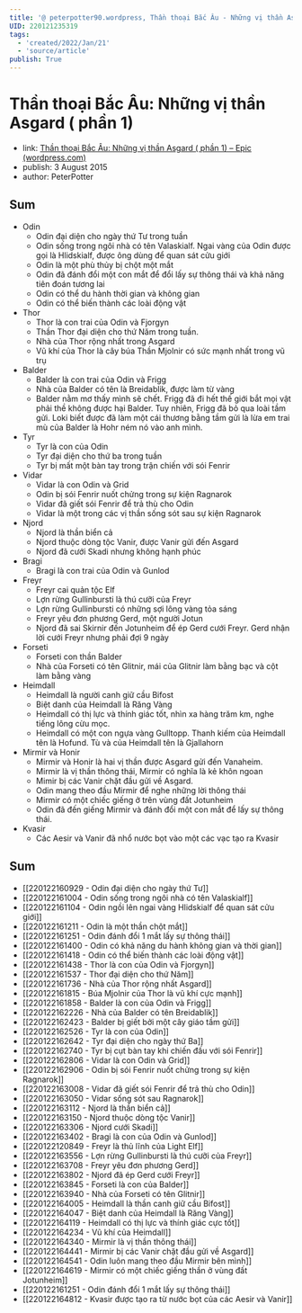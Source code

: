 ```yaml
---
title: '@ peterpotter90.wordpress, Thần thoại Bắc Âu - Những vị thần Asgard phần 1'
UID: 220121235319
tags:
  - 'created/2022/Jan/21'
  - 'source/article'
publish: True
---
```

# Thần thoại Bắc Âu: Những vị thần Asgard ( phần 1)
- link: [Thần thoại Bắc Âu: Những vị thần Asgard ( phần 1) – Epic (wordpress.com)](https://peterpotter90.wordpress.com/2015/08/03/than-thoai-bac-au-nhung-vi-than-asgard/)
- publish: 3 August 2015 
- author: PeterPotter

## Sum
- Odin
    - Odin đại diện cho ngày thứ Tư trong tuần
    - Odin sống trong ngôi nhà có tên Valaskialf. Ngai vàng của Odin được gọi là Hlidskialf, được ông dùng để quan sát cửu giới
    - Odin là một phù thủy bị chột một mắt
    - Odin đã đánh đổi một con mắt để đổi lấy sự thông thái và khả năng tiên đoán tương lai
    - Odin có thể du hành thời gian và không gian
    - Odin có thể biến thành các loài động vật
- Thor
    - Thor là con trai của Odin và Fjorgyn
    - Thần Thor đại diện cho thứ Năm trong tuần.
    - Nhà của Thor rộng nhất trong Asgard
    - Vũ khí của Thor là cây búa Thần Mjolnir có sức mạnh nhất trong vũ trụ
- Balder
    - Balder là con trai của Odin và Frigg
    -  Nhà của Balder có tên là Breidablik, được làm từ vàng
    - Balder nằm mơ thấy mình sẽ chết. Frigg đã đi hết thế giới bắt mọi vật phải thề không được hại Balder. Tuy nhiên, Frigg đã bỏ qua loài tầm gửi. Loki biết được đã làm một cái thương bằng tầm gửi là lừa em trai mù của Balder là Hohr ném nó vào anh mình.
- Tyr
	- Tyr là con của Odin
	- Tyr đại diện cho thứ ba trong tuần
	- Tyr bị mất một bàn tay trong trận chiến với sói Fenrir
- Vidar
	- Vidar là con Odin và Grid
	- Odin bị sói Fenrir nuốt chửng trong sự kiện Ragnarok
	- Vidar đã giết sói Fenrir để trả thù cho Odin
	- Vidar là một trong các vị thần sống sót sau sự kiện Ragnarok
- Njord
	- Njord là thần biển cả
	- Njord thuộc dòng tộc Vanir, được Vanir gửi đến Asgard
	- Njord đã cưới Skadi nhưng không hạnh phúc
- Bragi
	- Bragi là con trai của Odin và Gunlod
- Freyr
	- Freyr cai quản tộc Elf
	- Lợn rừng Gullinbursti là thú cưỡi của Freyr
	- Lợn rừng Gullinbursti có những sợi lông vàng tỏa sáng
	- Freyr yêu đơn phương Gerd, một người Jotun
	- Njord đã sai Skirnir đến Jotunheim để ép Gerd cưới Freyr. Gerd nhận lời cưới Freyr nhưng phải đợi 9 ngày
- Forseti
	- Forseti con thần Balder
	- Nhà của Forseti có tên Glitnir, mái của Glitnir làm bằng bạc và cột làm bằng vàng
- Heimdall
	- Heimdall là người canh giữ cầu Bifost
	- Biệt danh của Heimdall là Răng Vàng
	- Heimdall có thị lực và thính giác tốt, nhìn xa hàng trăm km, nghe tiếng lông cừu mọc.
	- Heimdall có một con ngựa vàng Gulltopp. Thanh kiếm của Heimdall tên là Hofund. Tù và của Heimdall tên là Gjallahorn
- Mirmir và Honir
	- Mirmir và Honir là hai vị thần được Asgard gửi đến Vanaheim.
	- Mirmir là vị thần thông thái, Mirmir có nghĩa là kẻ khôn ngoan
	- Mimir bị các Vanir chặt đầu gửi về Asgard.
	- Odin mang theo đầu Mirmir để nghe những lời thông thái
	- Mirmir có một chiếc giếng ở trên vùng đất Jotunheim
	- Odin đã đến giếng Mirmir và đánh đổi một con mắt để lấy sự thông thái.
- Kvasir
	- Các Aesir và Vanir đã nhổ nước bọt vào một các vạc tạo ra Kvasir

## Sum
- [[220122160929 - Odin đại diện cho ngày thứ Tư]]
- [[220122161004 - Odin sống trong ngôi nhà có tên Valaskialf]]
- [[220122161104 - Odin ngồi lên ngai vàng Hlidskialf để quan sát cửu giới]]
- [[220122161211 - Odin là một thần chột mắt]]
- [[220122161251 - Odin đánh đổi 1 mắt lấy sự thông thái]]
- [[220122161400 - Odin có khả năng du hành không gian và thời gian]]
- [[220122161418 - Odin có thể biến thành các loài động vật]]
- [[220122161438 - Thor là con của Odin và Fjorgyn]]
- [[220122161537 - Thor đại diện cho thứ Năm]]
- [[220122161736 - Nhà của Thor rộng nhất Asgard]]
- [[220122161815 - Búa Mjolnir của Thor là vũ khí cực mạnh]]
- [[220122161858 - Balder là con của Odin và Frigg]]
- [[220122162226 - Nhà của Balder có tên Breidablik]]
- [[220122162423 - Balder bị giết bởi một cây giáo tầm gửi]]
- [[220122162526 - Tyr là con của Odin]]
- [[220122162642 - Tyr đại diện cho ngày thứ Ba]]
- [[220122162740 - Tyr bị cụt bàn tay khi chiến đấu với sói Fenrir]]
- [[220122162806 - Vidar là con Odin và Grid]]
- [[220122162906 - Odin bị sói Fenrir nuốt chửng trong sự kiện Ragnarok]]
- [[220122163008 - Vidar đã giết sói Fenrir để trả thù cho Odin]]
- [[220122163050 - Vidar sống sót sau Ragnarok]]
- [[220122163112 - Njord là thần biển cả]]
- [[220122163150 - Njord thuộc dòng tộc Vanir]]
- [[220122163306 - Njord cưới Skadi]]
- [[220122163402 - Bragi là con của Odin và Gunlod]]
- [[220122120849 - Freyr là thủ lĩnh của Light Elf]]
- [[220122163556 - Lợn rừng Gullinbursti là thú cưỡi của Freyr]]
- [[220122163708 - Freyr yêu đơn phương Gerd]]
- [[220122163802 - Njord đã ép Gerd cưới Freyr]]
- [[220122163845 - Forseti là con của Balder]]
- [[220122163940 - Nhà của Forseti có tên Glitnir]]
- [[220122164005 - Heimdall là thần canh giữ cầu Bifost]]
- [[220122164047 - Biệt danh của Heimdall là Răng Vàng]]
- [[220122164119 - Heimdall có thị lực và thính giác cực tốt]]
- [[220122164234 - Vũ khí của Heimdall]]
- [[220122164340 - Mirmir là vị thần thông thái]]
- [[220122164441 - Mirmir bị các Vanir chặt đầu gửi về Asgard]]
- [[220122164541 - Odin luôn mang theo đầu Mirmir bên mình]]
- [[220122164619 - Mirmir có một chiếc giếng thần ở vùng đất Jotunheim]]
- [[220122161251 - Odin đánh đổi 1 mắt lấy sự thông thái]]
- [[220122164812 - Kvasir được tạo ra từ nước bọt của các Aesir và Vanir]]